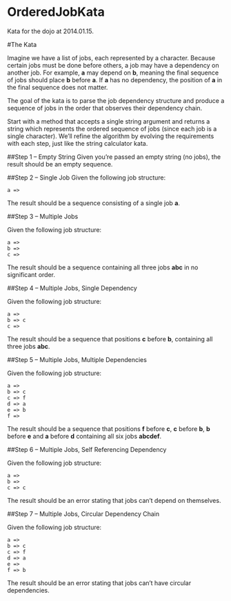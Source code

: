 OrderedJobKata
==============

Kata for the dojo at 2014.01.15.


#The Kata

Imagine we have a list of jobs, each represented by a character. Because certain jobs must be done before others, a job may have a dependency on another job. 
For example, **a** may depend on **b**, meaning the final sequence of jobs should place **b** before **a**. If **a** has no dependency, the position of **a** in the final sequence 
does not matter.

The goal of the kata is to parse the job dependency structure and produce a sequence of jobs in the order that observes their dependency chain.

Start with a method that accepts a single string argument and returns a string which represents the ordered sequence of jobs (since each job is a single character). We’ll refine the algorithm by evolving the requirements with each step, just like the string calculator kata.

##Step 1 – Empty String
Given you’re passed an empty string (no jobs), the result should be an empty sequence.


##Step 2 – Single Job
Given the following job structure:

```
a =>
```

The result should be a sequence consisting of a single job **a**.


##Step 3 – Multiple Jobs

Given the following job structure:

```
a =>
b =>
c =>
```

The result should be a sequence containing all three jobs **abc** in no significant order.


##Step 4 – Multiple Jobs, Single Dependency

Given the following job structure:

```
a =>
b => c
c =>
```

The result should be a sequence that positions **c** before **b**, containing all three jobs **abc**.


##Step 5 – Multiple Jobs, Multiple Dependencies

Given the following job structure:

```
a =>
b => c
c => f
d => a
e => b
f =>
```

The result should be a sequence that positions **f** before **c**, **c** before **b**, **b** before **e** and **a** before **d** containing all six jobs **abcdef**.


##Step 6 – Multiple Jobs, Self Referencing Dependency

Given the following job structure:

```
a =>
b =>
c => c
```

The result should be an error stating that jobs can’t depend on themselves.


##Step 7 – Multiple Jobs, Circular Dependency Chain

Given the following job structure:

```
a =>
b => c
c => f
d => a
e =>
f => b
```

The result should be an error stating that jobs can’t have circular dependencies.
